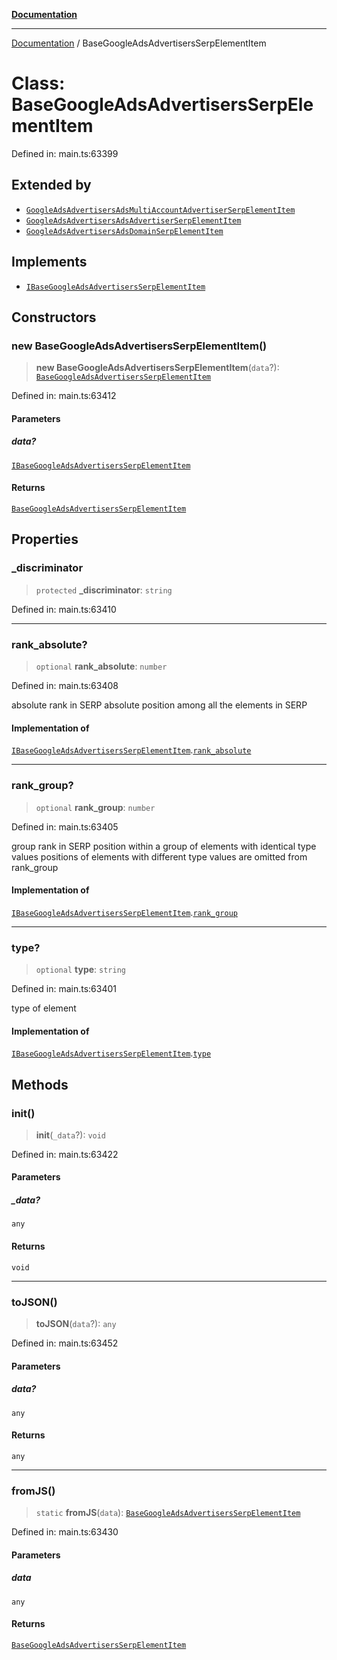 [**Documentation**](../README.md)

***

[Documentation](../README.md) / BaseGoogleAdsAdvertisersSerpElementItem

# Class: BaseGoogleAdsAdvertisersSerpElementItem

Defined in: main.ts:63399

## Extended by

- [`GoogleAdsAdvertisersAdsMultiAccountAdvertiserSerpElementItem`](GoogleAdsAdvertisersAdsMultiAccountAdvertiserSerpElementItem.md)
- [`GoogleAdsAdvertisersAdsAdvertiserSerpElementItem`](GoogleAdsAdvertisersAdsAdvertiserSerpElementItem.md)
- [`GoogleAdsAdvertisersAdsDomainSerpElementItem`](GoogleAdsAdvertisersAdsDomainSerpElementItem.md)

## Implements

- [`IBaseGoogleAdsAdvertisersSerpElementItem`](../interfaces/IBaseGoogleAdsAdvertisersSerpElementItem.md)

## Constructors

### new BaseGoogleAdsAdvertisersSerpElementItem()

> **new BaseGoogleAdsAdvertisersSerpElementItem**(`data`?): [`BaseGoogleAdsAdvertisersSerpElementItem`](BaseGoogleAdsAdvertisersSerpElementItem.md)

Defined in: main.ts:63412

#### Parameters

##### data?

[`IBaseGoogleAdsAdvertisersSerpElementItem`](../interfaces/IBaseGoogleAdsAdvertisersSerpElementItem.md)

#### Returns

[`BaseGoogleAdsAdvertisersSerpElementItem`](BaseGoogleAdsAdvertisersSerpElementItem.md)

## Properties

### \_discriminator

> `protected` **\_discriminator**: `string`

Defined in: main.ts:63410

***

### rank\_absolute?

> `optional` **rank\_absolute**: `number`

Defined in: main.ts:63408

absolute rank in SERP
absolute position among all the elements in SERP

#### Implementation of

[`IBaseGoogleAdsAdvertisersSerpElementItem`](../interfaces/IBaseGoogleAdsAdvertisersSerpElementItem.md).[`rank_absolute`](../interfaces/IBaseGoogleAdsAdvertisersSerpElementItem.md#rank_absolute)

***

### rank\_group?

> `optional` **rank\_group**: `number`

Defined in: main.ts:63405

group rank in SERP
position within a group of elements with identical type values
positions of elements with different type values are omitted from rank_group

#### Implementation of

[`IBaseGoogleAdsAdvertisersSerpElementItem`](../interfaces/IBaseGoogleAdsAdvertisersSerpElementItem.md).[`rank_group`](../interfaces/IBaseGoogleAdsAdvertisersSerpElementItem.md#rank_group)

***

### type?

> `optional` **type**: `string`

Defined in: main.ts:63401

type of element

#### Implementation of

[`IBaseGoogleAdsAdvertisersSerpElementItem`](../interfaces/IBaseGoogleAdsAdvertisersSerpElementItem.md).[`type`](../interfaces/IBaseGoogleAdsAdvertisersSerpElementItem.md#type)

## Methods

### init()

> **init**(`_data`?): `void`

Defined in: main.ts:63422

#### Parameters

##### \_data?

`any`

#### Returns

`void`

***

### toJSON()

> **toJSON**(`data`?): `any`

Defined in: main.ts:63452

#### Parameters

##### data?

`any`

#### Returns

`any`

***

### fromJS()

> `static` **fromJS**(`data`): [`BaseGoogleAdsAdvertisersSerpElementItem`](BaseGoogleAdsAdvertisersSerpElementItem.md)

Defined in: main.ts:63430

#### Parameters

##### data

`any`

#### Returns

[`BaseGoogleAdsAdvertisersSerpElementItem`](BaseGoogleAdsAdvertisersSerpElementItem.md)
